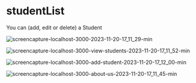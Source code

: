 # studentList

You can (add, edit or delete) a Student

![screencapture-localhost-3000-2023-11-20-17_11_29-min](https://github.com/frknkoc/studentList/assets/93766996/cedc75ac-6378-472c-a6be-5bdea33c8c70)

![screencapture-localhost-3000-view-students-2023-11-20-17_11_52-min](https://github.com/frknkoc/studentList/assets/93766996/cbab999e-9f1f-4920-b2b3-d3e62d40a0a9)

![screencapture-localhost-3000-add-student-2023-11-20-17_12_00-min](https://github.com/frknkoc/studentList/assets/93766996/296c0385-3945-4f5f-a99f-873424de6e21)

![screencapture-localhost-3000-about-us-2023-11-20-17_11_45-min](https://github.com/frknkoc/studentList/assets/93766996/54d3e32d-51b3-4258-ad61-bdd179a4f4df)
